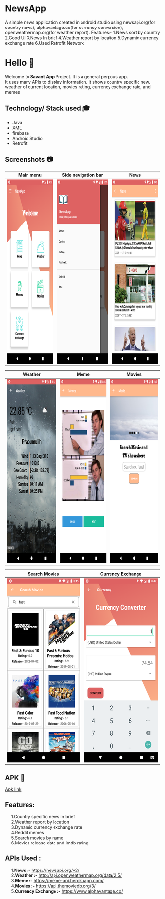 # NewsApp
A simple news application created in android studio using newsapi.org(for country news), alphavantage.co(for currency conversion), openweathermap.org(for weather report).
Features:-
1.News sort by country
2.Good UI
3.News In brief
4.Weather report by location
5.Dynamic currency exchange rate
6.Used Retrofit Network
# Hello :wave:
Welcome to **Savant App** Project. It is a general perpous app.<br/>
It uses many APIs to display information. It shows country specific new, weather of current location, movies rating, currency exchange rate, and memes<br />
## Technology/ Stack used :mortar_board:
- Java 
- XML
- firebase
- Android Studio
- Retrofit

## Screenshots :camera:

|                        Main menu                     |                  Side nevigation bar                  |                          News                         |
| :--------------------------------------------------: | :---------------------------------------------------: | :---------------------------------------------------: |
|  <img src="Screenshot/mainMenu.png" height="600">    |     <img src="Screenshot/newBar.png" height="600">    |      <img src="Screenshot/news.png" height="600">     |

|                       Weather                        |                        Meme                           |                         Movies                        |
| :--------------------------------------------------: | :---------------------------------------------------: | :---------------------------------------------------: |
|   <img src="Screenshot/weather2.png" height="600">   |      <img src="Screenshot/meme.png" height="600">     |     <img src="Screenshot/movie.png" height="600">     |

|                     Search Movies                    |                   Currency Exchange                   |
| :--------------------------------------------------: | :---------------------------------------------------: |
| <img src="Screenshot/searchMovie.png" height="600">  |  <img src="Screenshot/currency.png" height="600">     |

## APK :iphone:
[Apk link](https://drive.google.com/file/d/1ajau8tfM1bksKFg5woGRGBUyr66tIBTX/view?usp=sharing)

## Features:
&nbsp;&nbsp;&nbsp;&nbsp;&nbsp;1.Country specific news in brief<br />
&nbsp;&nbsp;&nbsp;&nbsp;&nbsp;2.Weather report by location<br />
&nbsp;&nbsp;&nbsp;&nbsp;&nbsp;3.Dynamic currency exchange rate<br />
&nbsp;&nbsp;&nbsp;&nbsp;&nbsp;4.Reddit memes<br />
&nbsp;&nbsp;&nbsp;&nbsp;&nbsp;5.Search movies by name<br />
&nbsp;&nbsp;&nbsp;&nbsp;&nbsp;6.Movies release date and imdb rating<br />
## APIs Used :
&nbsp;&nbsp;&nbsp;&nbsp;&nbsp;1.**News :-** https://newsapi.org/v2/<br />
&nbsp;&nbsp;&nbsp;&nbsp;&nbsp;2.**Weather :-** http://api.openweathermap.org/data/2.5/<br />
&nbsp;&nbsp;&nbsp;&nbsp;&nbsp;3.**Meme :-** https://meme-api.herokuapp.com/<br />
&nbsp;&nbsp;&nbsp;&nbsp;&nbsp;4.**Movies :-** https://api.themoviedb.org/3/<br />
&nbsp;&nbsp;&nbsp;&nbsp;&nbsp;5.**Currency Exchange :-** https://www.alphavantage.co/<br />
